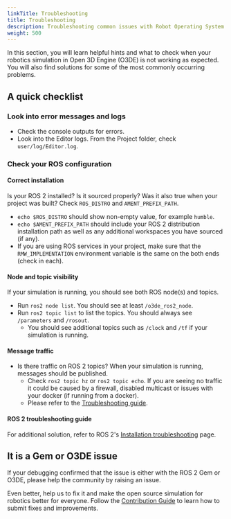 ```yaml
---
linkTitle: Troubleshooting
title: Troubleshooting
description: Troubleshooting common issues with Robot Operating System (ROS) and and the ROS 2 Gem in Open 3D Engine (O3DE).
weight: 500
---
```


In this section, you will learn helpful hints and what to check when your robotics simulation in Open 3D Engine (O3DE) is not working as expected.
You will also find solutions for some of the most commonly occurring problems.

## A quick checklist

### Look into error messages and logs

- Check the console outputs for errors.
- Look into the Editor logs. From the Project folder, check `user/log/Editor.log`.

### Check your ROS configuration

#### Correct installation
Is your ROS 2 installed? Is it sourced properly? Was it also true when your project was built? Check `ROS_DISTRO` and `AMENT_PREFIX_PATH`.
  - `echo $ROS_DISTRO` should show non-empty value, for example `humble`.
  - `echo $AMENT_PREFIX_PATH` should include your ROS 2 distribution installation path as well as any additional workspaces you have sourced (if any). 
  - If you are using ROS services in your project, make sure that the `RMW_IMPLEMENTATION` environment variable is the same on the both ends (check in each).

#### Node and topic visibility

If your simulation is running, you should see both ROS node(s) and topics.
  - Run `ros2 node list`. You should see at least `/o3de_ros2_node`.
  - Run `ros2 topic list` to list the topics. You should always see `/parameters` and `/rosout`.
    - You should see additional topics such as `/clock` and `/tf` if your simulation is running.

#### Message traffic

- Is there traffic on ROS 2 topics? When your simulation is running, messages should be published.
  - Check `ros2 topic hz` or `ros2 topic echo`. If you are seeing no traffic it could be caused by a firewall, disabled multicast or issues with your docker (if running from a docker).
  - Please refer to the [Troubleshooting guide](#troubleshooting-guide).
  
#### ROS 2 troubleshooting guide

For additional solution, refer to ROS 2's [Installation troubleshooting](https://docs.ros.org/en/rolling/How-To-Guides/Installation-Troubleshooting.html) page.

## It is a Gem or O3DE issue

If your debugging confirmed that the issue is either with the ROS 2 Gem or O3DE, please help the community by raising an issue.

Even better, help us to fix it and make the open source simulation for robotics better for everyone.
Follow the [Contribution Guide](/docs/contributing/) to learn how to submit fixes and improvements.